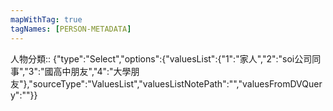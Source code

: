 ```yaml
---
mapWithTag: true
tagNames: [PERSON-METADATA]
---
```


人物分類:: {"type":"Select","options":{"valuesList":{"1":"家人","2":"soi公司同事","3":"國高中朋友","4":"大學朋友"},"sourceType":"ValuesList","valuesListNotePath":"","valuesFromDVQuery":""}}